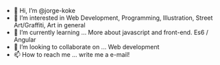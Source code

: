 - 👋 Hi, I’m @jorge-koke
- 👀 I’m interested in Web Development, Programming, Illustration, Street Art/Graffiti, Art in general
- 🌱 I’m currently learning ... More about javascript and front-end. Es6 / Angular
- 💞️ I’m looking to collaborate on ... Web development
- 📫 How to reach me ... write me a e-mail!

<!---
jorge-koke/jorge-koke is a ✨ special ✨ repository because its `README.md` (this file) appears on your GitHub profile.
You can click the Preview link to take a look at your changes.
--->
